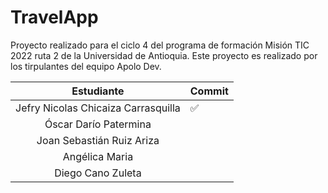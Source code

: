 # TravelApp
Proyecto realizado para el ciclo 4 del programa de formación Misión TIC 2022 ruta 2 de la Universidad de Antioquia. Este proyecto es realizado por los tirpulantes del equipo Apolo Dev.

|            Estudiante               | Commit  |
|:-----------------------------------:|---------|
|Jefry Nicolas Chicaiza Carrasquilla  |    ✅   |
|Óscar Darío Patermina                |       |
|Joan Sebastián Ruiz Ariza            |       |
|Angélica Maria                       |       |
|Diego Cano Zuleta                    |       |
